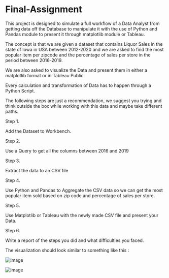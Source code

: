 # Final-Assignment
This project is designed to simulate a full workflow of a Data Analyst from getting data off the Database to manipulate it with the use of Python and Pandas module to present it through matplotlib module or Tableau.


The concept is that we are given a dataset that contains Liquor Sales in the state of Iowa in USA between 2012-2020 and we are asked to find the most popular item per zipcode and the percentage of sales per store in the period between 2016-2019.

We are also asked to visualize the Data and present them in either a matplotlib format or in Tableau Public.

Every calculation and transformation of Data has to happen through a Python Script. 

The following steps are just a recommendation, we suggest you trying and think outside the box while working with this data and maybe take different paths.


Step 1.

Add the Dataset to Workbench.

Step 2.

Use a Query to get all the columns between 2016 and 2019

Step 3.

Extract the data to an CSV file

Step 4.

Use Python and Pandas to Aggregate the CSV data so we can get the most popular item sold based on zip code and percentage of sales per store.

Step 5.

Use Matplotlib or Tableau with the newly made CSV file and present your Data.

Step 6.

Write a report of the steps you did and what difficulties you faced.

The visualization should look similar to something like this :


![image](https://user-images.githubusercontent.com/84134316/183881562-1bbd2503-1ebd-47a1-a396-97af4acebc46.png)


![image](https://user-images.githubusercontent.com/84134316/183916100-85c98b3b-5de7-40dd-bbc1-cefdaacb0619.png)


